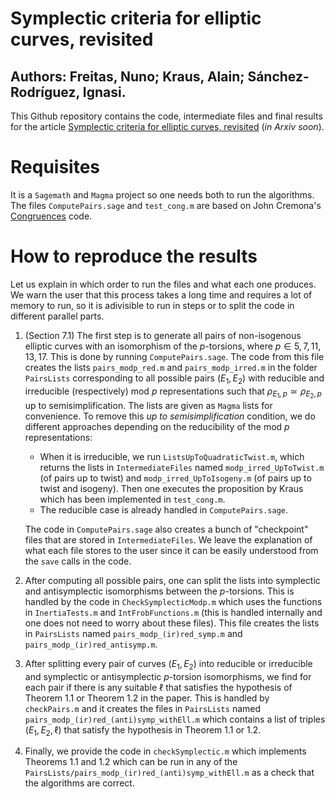 # Symplectic criteria for elliptic curves, revisited
## Authors: Freitas, Nuno; Kraus, Alain; Sánchez-Rodríguez, Ignasi.

This Github repository contains the code, intermediate files and final results for the article [Symplectic criteria for elliptic curves, revisited]() (_in Arxiv soon_).

# Requisites
It is a `Sagemath` and `Magma` project so one needs both to run the algorithms. 
The files `ComputePairs.sage` and `test_cong.m` are based on John Cremona's [Congruences](https://github.com/JohnCremona/congruences) code.

# How to reproduce the results
Let us explain in which order to run the files and what each one produces. We warn the user that this process takes a long time and requires a lot of memory to run, so it is adivisible to run in steps or to split the code in different parallel parts. 

1. (Section 7.1) The first step is to generate all pairs of non-isogenous elliptic curves with an isomorphism of the $p$-torsions, where $p\in {5,7,11,13,17}$. This is done by running `ComputePairs.sage`. The code from this file creates the lists `pairs_modp_red.m` and `pairs_modp_irred.m` in the folder `PairsLists` corresponding to all possible pairs $(E_1,E_2)$ with reducible and irreducible (respectively) mod $p$ representations such that $\rho_{E_1,p} \simeq \rho_{E_2,p}$ up to semisimplification. The lists are given as `Magma` lists for convenience.
To remove this _up to semisimplification_ condition, we do different approaches depending on the reducibility of the mod $p$ representations:
    - When it is irreducible, we run `ListsUpToQuadraticTwist.m`, which returns the lists in `IntermediateFiles` named `modp_irred_UpToTwist.m` (of pairs up to twist) and `modp_irred_UpToIsogeny.m` (of pairs up to twist and isogeny). Then one executes the proposition by Kraus which has been implemented in `test_cong.m`.
    - The reducible case is already handled in `ComputePairs.sage`.

    The code in `ComputePairs.sage` also creates a bunch of "checkpoint" files that are stored in `IntermediateFiles`. We leave the explanation of what each file stores to the user since it can be easily understood from the `save` calls in the code. 


2. After computing all possible pairs, one can split the lists into symplectic and antisymplectic isomorphisms between the $p$-torsions. This is handled by the code in `CheckSymplecticModp.m` which uses the functions in `InertiaTests.m` and `IntFrobFunctions.m` (this is handled internally and one does not need to worry about these files). This file creates the lists in `PairsLists` named `pairs_modp_(ir)red_symp.m` and `pairs_modp_(ir)red_antisymp.m`. 


3. After splitting every pair of curves $(E_1,E_2)$ into reducible or irreducible and symplectic or antisymplectic $p$-torsion isomorphisms, we find for each pair if there is any suitable $\ell$ that satisfies the hypothesis of Theorem 1.1 or Theorem 1.2 in the paper. This is handled by `checkPairs.m` and it creates the files in `PairsLists` named `pairs_modp_(ir)red_(anti)symp_withEll.m` which contains a list of triples $(E_1,E_2,\ell)$ that satisfy the hypothesis in Theorem 1.1 or 1.2. 

4. Finally, we provide the code in `checkSymplectic.m` which implements Theorems 1.1 and 1.2 which can be run in any of the `PairsLists/pairs_modp_(ir)red_(anti)symp_withEll.m` as a check that the algorithms are correct. 
